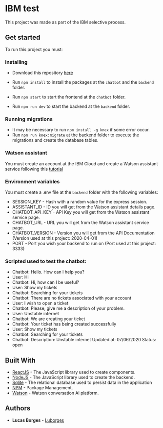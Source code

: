 # IBM test
This project was made as part of the IBM selective process.

## Get started

To run this project you must:

### Installing

* Download this repository [here](https://github.com/Luborges/ibm-test-chatbot/archive/master.zip)

* Run ```npm install``` to install the packages at the `chatbot` and the `backend` folder.
* Run ```npm start``` to start the frontend at the `chatbot` folder.
* Run ```npm run dev``` to start the backend at the `backend` folder.

### Running migrations

* It may be necessary to run ```npm install -g knex``` if some error occur.
* Run ```npm run knex:migrate``` at the backend folder to execute the migrations and create the database tables.

### Watson assistant

You must create an account at the IBM Cloud and create a Watson assistant service following this [tutorial](https://cloud.ibm.com/docs/assistant?topic=assistant-getting-started#getting-started-tutorial)

### Environment variables

You must create a .env file at the `backend` folder with the following variables:

* SESSION_KEY - Hash with a random value for the express session.
* ASSISTANT_ID - ID you will get from the Watson assistant details page.
* CHATBOT_API_KEY - API Key you will get from the Watson assistant service page.
* CHATBOT_URL - URL you will get from the Watson assistant service page.
* CHATBOT_VERSION - Version you will get from the API Documentation (Version used at this project: 2020-04-01)
* PORT - Port you wish your backend to run on (Port used at this project: 3333)

### Scripted used to test the chatbot:

- Chatbot: Hello. How can I help you?
- User: Hi
- Chatbot: Hi, how can I be useful?
- User: Show my tickets
- Chatbot: Searching for your tickets
- Chatbot: There are no tickets associated with your account
- User: I wish to open a ticket
- Chatbot: Please, give me a description of your problem.
- User: Unstable internet
- Chatbot: We are creating your ticket
- Chatbot: Your ticket has being created successfully
- User: Show my tickets
- Chatbot: Searching for your tickets
- Chatbot: 
    Description: Unstable internet
    Updated at: 07/06/2020
    Status: open

## Built With

* [ReactJS](https://reactjs.org/) - The JavaScript library used to create components.
* [NodeJS](https://nodejs.org/) - The JavaScript library used to create the backend.
* [Sqlite](https://www.sqlite.org/index.html/) - The relational database used to persist data in the application
* [NPM](https://www.npmjs.com/) - Package Management.
* [Watson](https://www.ibm.com/cloud/watson-assistant/) - Watson conversation AI platform.

## Authors

* **Lucas Borges** - [Luborges](https://github.com/Luborges)
